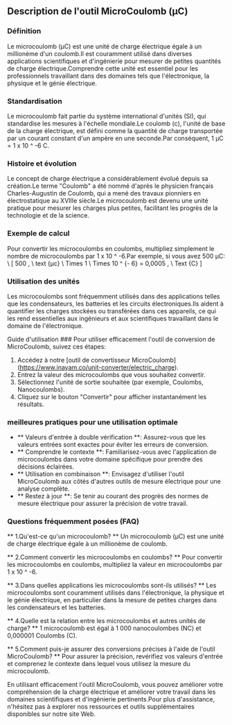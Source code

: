 ## Description de l'outil MicroCoulomb (µC)

### Définition
Le microcoulomb (µC) est une unité de charge électrique égale à un millionème d'un coulomb.Il est couramment utilisé dans diverses applications scientifiques et d'ingénierie pour mesurer de petites quantités de charge électrique.Comprendre cette unité est essentiel pour les professionnels travaillant dans des domaines tels que l'électronique, la physique et le génie électrique.

### Standardisation
Le microcoulomb fait partie du système international d'unités (SI), qui standardise les mesures à l'échelle mondiale.Le coulomb (c), l'unité de base de la charge électrique, est défini comme la quantité de charge transportée par un courant constant d'un ampère en une seconde.Par conséquent, 1 µC = 1 x 10 ^ -6 C.

### Histoire et évolution
Le concept de charge électrique a considérablement évolué depuis sa création.Le terme "Coulomb" a été nommé d'après le physicien français Charles-Augustin de Coulomb, qui a mené des travaux pionniers en électrostatique au XVIIIe siècle.Le microcoulomb est devenu une unité pratique pour mesurer les charges plus petites, facilitant les progrès de la technologie et de la science.

### Exemple de calcul
Pour convertir les microcoulombs en coulombs, multipliez simplement le nombre de microcoulombs par 1 x 10 ^ -6.Par exemple, si vous avez 500 µC:
\ [
500 \, \ text {µc} \ Times 1 \ Times 10 ^ {- 6} = 0,0005 \, \ Text {C}
\]

### Utilisation des unités
Les microcoulombs sont fréquemment utilisés dans des applications telles que les condensateurs, les batteries et les circuits électroniques.Ils aident à quantifier les charges stockées ou transférées dans ces appareils, ce qui les rend essentielles aux ingénieurs et aux scientifiques travaillant dans le domaine de l'électronique.

Guide d'utilisation ###
Pour utiliser efficacement l'outil de conversion de MicroCoulomb, suivez ces étapes:
1. Accédez à notre [outil de convertisseur MicroCoulomb] (https://www.inayam.co/unit-converter/electric_charge).
2. Entrez la valeur des microcoulombs que vous souhaitez convertir.
3. Sélectionnez l'unité de sortie souhaitée (par exemple, Coulombs, Nanocoulombs).
4. Cliquez sur le bouton "Convertir" pour afficher instantanément les résultats.

### meilleures pratiques pour une utilisation optimale
- ** Valeurs d'entrée à double vérification **: Assurez-vous que les valeurs entrées sont exactes pour éviter les erreurs de conversion.
- ** Comprendre le contexte **: Familiarisez-vous avec l'application de microcoulombs dans votre domaine spécifique pour prendre des décisions éclairées.
- ** Utilisation en combinaison **: Envisagez d'utiliser l'outil MicroCoulomb aux côtés d'autres outils de mesure électrique pour une analyse complète.
- ** Restez à jour **: Se tenir au courant des progrès des normes de mesure électrique pour assurer la précision de votre travail.

### Questions fréquemment posées (FAQ)

** 1.Qu'est-ce qu'un microcoulomb? **
Un microcoulomb (µC) est une unité de charge électrique égale à un millionème de coulomb.

** 2.Comment convertir les microcoulombs en coulombs? **
Pour convertir les microcoulombs en coulombs, multipliez la valeur en microcoulombs par 1 x 10 ^ -6.

** 3.Dans quelles applications les microcoulombs sont-ils utilisés? **
Les microcoulombs sont couramment utilisés dans l'électronique, la physique et le génie électrique, en particulier dans la mesure de petites charges dans les condensateurs et les batteries.

** 4.Quelle est la relation entre les microcoulombs et autres unités de charge? **
1 microcoulomb est égal à 1 000 nanocoulombes (NC) et 0,000001 Coulombs (C).

** 5.Comment puis-je assurer des conversions précises à l'aide de l'outil MicroCoulomb? **
Pour assurer la précision, revérifiez vos valeurs d'entrée et comprenez le contexte dans lequel vous utilisez la mesure du microcoulomb.

En utilisant efficacement l'outil MicroCoulomb, vous pouvez améliorer votre compréhension de la charge électrique et améliorer votre travail dans les domaines scientifiques et d'ingénierie pertinents.Pour plus d'assistance, n'hésitez pas à explorer nos ressources et outils supplémentaires disponibles sur notre site Web.